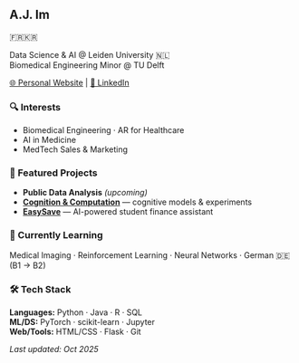 ## A.J. Im

🇫🇷🇰🇷

Data Science & AI @ Leiden University 🇳🇱  
Biomedical Engineering Minor @ TU Delft


[🌐 Personal Website](https://joonhaim.github.io)  |  [🔗 LinkedIn](https://www.linkedin.com/in/aj-im)

### 🔍 Interests
- Biomedical Engineering · AR for Healthcare  
- AI in Medicine  
- MedTech Sales & Marketing

### 🚀 Featured Projects
- **Public Data Analysis** *(upcoming)*
- **[Cognition & Computation](https://github.com/joonhaim/Cognition-and-Computation)** — cognitive models & experiments  
- **[EasySave](https://github.com/joonhaim/EasySave)** — AI-powered student finance assistant

### 🌱 Currently Learning
Medical Imaging · Reinforcement Learning · Neural Networks · German 🇩🇪 (B1 → B2)

### 🛠 Tech Stack
**Languages:** Python · Java · R · SQL  
**ML/DS:** PyTorch · scikit-learn · Jupyter  
**Web/Tools:** HTML/CSS · Flask · Git

*Last updated: Oct 2025*
